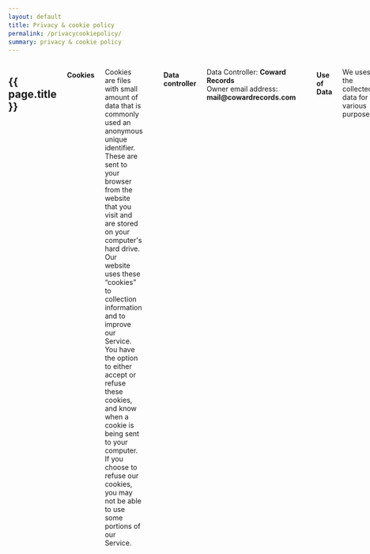 ```yaml
---
layout: default
title: Privacy & cookie policy
permalink: /privacycookiepolicy/
summary: privacy & cookie policy
---
```


<div class="large-6 medium-12 small-12 large-centered columns page">
	<h2 class="text-center">{{ page.title }}</h2>
    <h4>Cookies</h4>
    <p>Cookies are files with small amount of data that is commonly used an anonymous unique identifier. These are sent to your browser from the website that you visit and are stored on your computer's hard drive. Our website uses these “cookies” to collection information and to improve our Service. You have the option to either accept or refuse these cookies, and know when a cookie is being sent to your computer. If you choose to refuse our cookies, you may not be able to use some portions of our Service.</p>		 
    <hr>
    <h4>Data controller</h4>
    <p>Data Controller: <strong>Coward Records</strong><br>
    Owner email address: <strong>mail@cowardrecords.com</strong></p>
    <hr>
    <h4>Use of Data</h4>
    <p>We uses the collected data for various purposes:</p>    
    <ul>
        <li>To provide and maintain the Service</li>
        <li>To notify you about changes to our Service</li>
        <li>To allow you to participate in interactive features of our Service when you choose to do so</li>
        <li>To provide customer care and support</li>
        <li>To provide analysis or valuable information so that we can improve the Service</li>
        <li>To monitor the usage of the Service</li>
        <li>To detect, prevent and address technical issues</li>
    </ul>
    <hr>
    <h4>Security</h4>
    <p>The security of your data is important to us, but remember that no method of transmission over the Internet, or method of electronic storage is 100% secure. While we strive to use commercially acceptable means to protect your Personal Data, we cannot guarantee its absolute security.</p>
    <hr>
    <h4>Transfer Of Data</h4>
    <p>Your information, including Personal Data, may be transferred to — and maintained on — computers located outside of your state, province, country or other governmental jurisdiction where the data protection laws may differ than those from your jurisdiction.</p>
    <p>If you are located outside Italy and choose to provide information to us, please note that we transfer the data, including Personal Data, to Italy and process it there.</p>
    <p>Your consent to this Privacy Policy followed by your submission of such information represents your agreement to that transfer.</p>
    <p>we will take all steps reasonably necessary to ensure that your data is treated securely and in accordance with this Privacy Policy and no transfer of your Personal Data will take place to an organization or a country unless there are adequate controls in place including the security of your data and other personal information.</p>
    <hr>
    <h4>Legal Requirements</h4>
    <p>We may disclose your Personal Data in the good faith belief that such action is necessary to:</p>
    <ul>
        <li>To comply with a legal obligation</li>
        <li>To protect and defend the our rights or property</li>
        <li>To prevent or investigate possible wrongdoing in connection with the Service</li>
        <li>To protect the personal safety of users of the Service or the public</li>
        <li>To protect against legal liability</li>
    </ul>
	<img src="/img/cookies.svg">
</div>